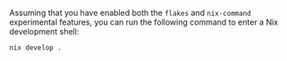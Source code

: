 Assuming that you have enabled both the `flakes` and `nix-command` experimental features,
you can run the following command to enter a Nix development shell:
```
nix develop .
```
